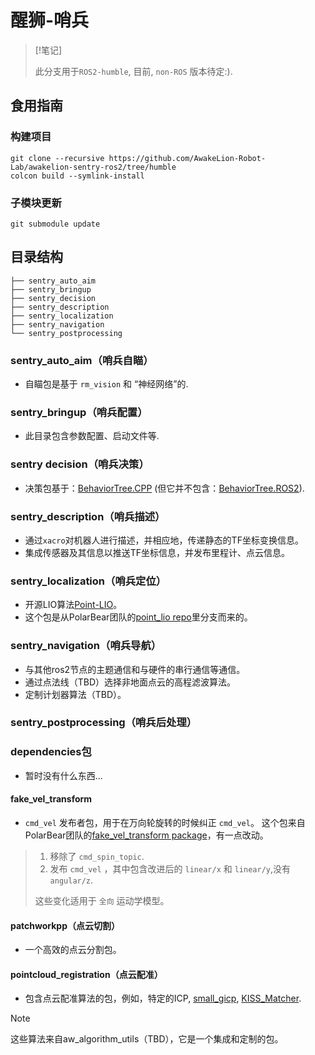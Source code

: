 # 醒狮-哨兵

> [!笔记]
>
> 此分支用于`ROS2-humble`, 目前, `non-ROS` 版本待定:).

## 食用指南

### 构建项目

```shell
git clone --recursive https://github.com/AwakeLion-Robot-Lab/awakelion-sentry-ros2/tree/humble 
colcon build --symlink-install
```

### 子模块更新

```shell
git submodule update
```

## 目录结构

```shell
├── sentry_auto_aim
├── sentry_bringup
├── sentry_decision
├── sentry_description
├── sentry_localization
├── sentry_navigation
└── sentry_postprocessing
```

### sentry_auto_aim（哨兵自瞄）

* 自瞄包是基于 `rm_vision` 和 “神经网络”的.

### sentry_bringup（哨兵配置）

* 此目录包含参数配置、启动文件等.

### sentry decision（哨兵决策）

* 决策包基于：[BehaviorTree.CPP](https://github.com/BehaviorTree/BehaviorTree.CPP) (但它并不包含：[BehaviorTree.ROS2](https://github.com/BehaviorTree/BehaviorTree.ROS2)).

### sentry_description（哨兵描述）

* 通过`xacro`对机器人进行描述，并相应地，传递静态的TF坐标变换信息。
* 集成传感器及其信息以推送TF坐标信息，并发布里程计、点云信息。

### sentry_localization（哨兵定位）

* 开源LIO算法[Point-LIO](https://github.com/hku-mars/Point-LIO)。
* 这个包是从PolarBear团队的[point_lio repo](https://github.com/SMBU-PolarBear-Robotics-Team/point_lio/tree/641424bf9d924f5ba0bd87ca9d91a4f148384925)里分支而来的。

### sentry_navigation（哨兵导航）

* 与其他ros2节点的主题通信和与硬件的串行通信等通信。
* 通过点法线（TBD）选择非地面点云的高程滤波算法。
* 定制计划器算法（TBD）。

### sentry_postprocessing（哨兵后处理）

### dependencies包
* 暂时没有什么东西...

#### fake_vel_transform

* `cmd_vel` 发布者包，用于在万向轮旋转的时候纠正 `cmd_vel`。 这个包来自PolarBear团队的[fake_vel_transform package](https://github.com/SMBU-PolarBear-Robotics-Team/pb2025_sentry_nav/tree/main/fake_vel_transform)，有一点改动。

> 1. 移除了 `cmd_spin_topic`.
> 2. 发布 `cmd_vel` ，其中包含改进后的 `linear/x` 和 `linear/y`,没有 `angular/z`.
>
> 这些变化适用于 `全向` 运动学模型。

#### patchworkpp（点云切割）

* 一个高效的点云分割包。

#### pointcloud_registration（点云配准）

* 包含点云配准算法的包，例如，特定的ICP, [small_gicp](https://github.com/koide3/small_gicp), [KISS_Matcher](https://github.com/MIT-SPARK/KISS-Matcher/).

> [!NOTE]
>
> 这些算法来自aw_algorithm_utils（TBD），它是一个集成和定制的包。
